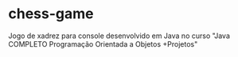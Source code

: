 # chess-game
Jogo de xadrez para console desenvolvido em Java no curso "Java COMPLETO Programação Orientada a Objetos +Projetos"
